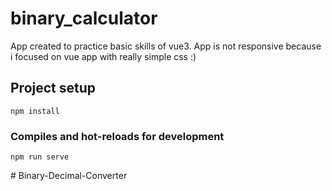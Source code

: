 # binary_calculator
App created to practice basic skills of vue3. App is not responsive because i focused on vue app with really simple css :)


## Project setup
```
npm install
```

### Compiles and hot-reloads for development
```
npm run serve
```

#   B i n a r y - D e c i m a l - C o n v e r t e r  
 